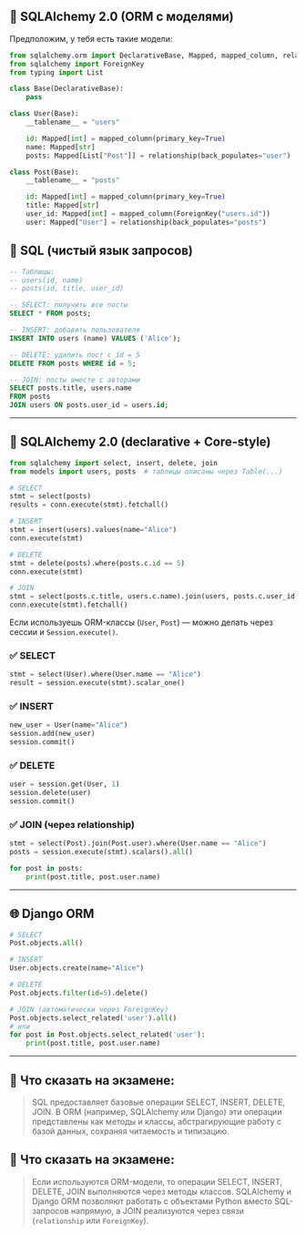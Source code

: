 ## 🔹 SQLAlchemy 2.0 (ORM с моделями)

Предположим, у тебя есть такие модели:

```python
from sqlalchemy.orm import DeclarativeBase, Mapped, mapped_column, relationship
from sqlalchemy import ForeignKey
from typing import List

class Base(DeclarativeBase):
    pass

class User(Base):
    __tablename__ = "users"

    id: Mapped[int] = mapped_column(primary_key=True)
    name: Mapped[str]
    posts: Mapped[List["Post"]] = relationship(back_populates="user")

class Post(Base):
    __tablename__ = "posts"

    id: Mapped[int] = mapped_column(primary_key=True)
    title: Mapped[str]
    user_id: Mapped[int] = mapped_column(ForeignKey("users.id"))
    user: Mapped["User"] = relationship(back_populates="posts")
```

## 📌 SQL (чистый язык запросов)

```sql
-- Таблицы:
-- users(id, name)
-- posts(id, title, user_id)

-- SELECT: получить все посты
SELECT * FROM posts;

-- INSERT: добавить пользователя
INSERT INTO users (name) VALUES ('Alice');

-- DELETE: удалить пост с id = 5
DELETE FROM posts WHERE id = 5;

-- JOIN: посты вместе с авторами
SELECT posts.title, users.name
FROM posts
JOIN users ON posts.user_id = users.id;
```

---

## 🐍 SQLAlchemy 2.0 (declarative + Core-style)

```python
from sqlalchemy import select, insert, delete, join
from models import users, posts  # таблицы описаны через Table(...)

# SELECT
stmt = select(posts)
results = conn.execute(stmt).fetchall()

# INSERT
stmt = insert(users).values(name="Alice")
conn.execute(stmt)

# DELETE
stmt = delete(posts).where(posts.c.id == 5)
conn.execute(stmt)

# JOIN
stmt = select(posts.c.title, users.c.name).join(users, posts.c.user_id == users.c.id)
conn.execute(stmt).fetchall()
```

Если используешь ORM-классы (`User`, `Post`) — можно делать через сессии и `Session.execute()`.


### ✅ SELECT

```python
stmt = select(User).where(User.name == "Alice")
result = session.execute(stmt).scalar_one()
```

### ✅ INSERT

```python
new_user = User(name="Alice")
session.add(new_user)
session.commit()
```

### ✅ DELETE

```python
user = session.get(User, 1)
session.delete(user)
session.commit()
```

### ✅ JOIN (через relationship)

```python
stmt = select(Post).join(Post.user).where(User.name == "Alice")
posts = session.execute(stmt).scalars().all()

for post in posts:
    print(post.title, post.user.name)
```


---

## 🌐 Django ORM

```python
# SELECT
Post.objects.all()

# INSERT
User.objects.create(name="Alice")

# DELETE
Post.objects.filter(id=5).delete()

# JOIN (автоматически через ForeignKey)
Post.objects.select_related('user').all()
# или
for post in Post.objects.select_related('user'):
    print(post.title, post.user.name)
```

---

## 🧠 Что сказать на экзамене:

> SQL предоставляет базовые операции SELECT, INSERT, DELETE, JOIN. В ORM (например, SQLAlchemy или Django) эти операции представлены как методы и классы, абстрагирующие работу с базой данных, сохраняя читаемость и типизацию.


## 🧠 Что сказать на экзамене:

> Если используются ORM-модели, то операции SELECT, INSERT, DELETE, JOIN выполняются через методы классов. SQLAlchemy и Django ORM позволяют работать с объектами Python вместо SQL-запросов напрямую, а JOIN реализуются через связи (`relationship` или `ForeignKey`).
